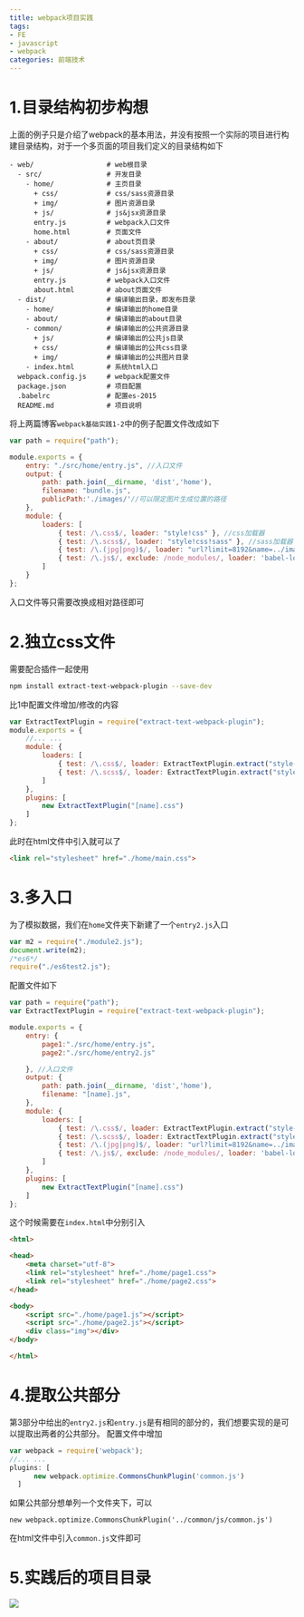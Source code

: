 ```yaml
---
title: webpack项目实践
tags: 
- FE
- javascript
- webpack
categories: 前端技术
---
```

# 1.目录结构初步构想
上面的例子只是介绍了webpack的基本用法，并没有按照一个实际的项目进行构建目录结构，对于一个多页面的项目我们定义的目录结构如下
```
- web/                  # web根目录
  - src/                # 开发目录
    - home/             # 主页目录
      + css/            # css/sass资源目录
      + img/            # 图片资源目录
      + js/             # js&jsx资源目录
      entry.js          # webpack入口文件
      home.html         # 页面文件
    - about/            # about页目录
      + css/            # css/sass资源目录
      + img/            # 图片资源目录
      + js/             # js&jsx资源目录
      entry.js          # webpack入口文件
      about.html        # about页面文件
  - dist/               # 编译输出目录，即发布目录
    - home/             # 编译输出的home目录
    - about/            # 编译输出的about目录
    - common/           # 编译输出的公共资源目录
      + js/             # 编译输出的公共js目录
      + css/            # 编译输出的公共css目录
      + img/            # 编译输出的公共图片目录
    - index.html        # 系统html入口
  webpack.config.js     # webpack配置文件
  package.json          # 项目配置
  .babelrc              # 配置es-2015
  README.md             # 项目说明
  ```
将上两篇博客`webpack基础实践1-2`中的例子配置文件改成如下

```javascript
var path = require("path");

module.exports = {
    entry: "./src/home/entry.js", //入口文件
    output: {
        path: path.join(__dirname, 'dist','home'),
        filename: "bundle.js",
        publicPath:'./images/'//可以限定图片生成位置的路径
    },
    module: {
        loaders: [
            { test: /\.css$/, loader: "style!css" }, //css加载器
            { test: /\.scss$/, loader: "style!css!sass" }, //sass加载器
            { test: /\.(jpg|png)$/, loader: "url?limit=8192&name=../images/[hash].[ext]" }, //图片加载器[name].[ext]  limit 是限制大小，大于这个尺寸会是单独的图片，小于这个尺寸是base64的形式
            { test: /\.js$/, exclude: /node_modules/, loader: 'babel-loader', }//babel加载器
        ]
    }
};
```
入口文件等只需要改换成相对路径即可
# 2.独立css文件
需要配合插件一起使用
```bash
npm install extract-text-webpack-plugin --save-dev
```
比1中配置文件增加/修改的内容

```javascript
var ExtractTextPlugin = require("extract-text-webpack-plugin");
module.exports = {
    //... ...  
    module: {
        loaders: [
            { test: /\.css$/, loader: ExtractTextPlugin.extract("style-loader", "css-loader")}, //css加载器
            { test: /\.scss$/, loader: ExtractTextPlugin.extract("style-loader", "css-loader!sass-loader")}, //sass加载器
        ]
    },
    plugins: [
        new ExtractTextPlugin("[name].css")
    ]
};
```
此时在html文件中引入就可以了

```html
<link rel="stylesheet" href="./home/main.css">
```
# 3.多入口
为了模拟数据，我们在`home`文件夹下新建了一个`entry2.js`入口

```javascript
var m2 = require("./module2.js");
document.write(m2);
/*es6*/
require("./es6test2.js");
```
配置文件如下

```javascript
var path = require("path");
var ExtractTextPlugin = require("extract-text-webpack-plugin");

module.exports = {
    entry: {
        page1:"./src/home/entry.js",
        page2:"./src/home/entry2.js"

    }, //入口文件
    output: {
        path: path.join(__dirname, 'dist','home'),
        filename: "[name].js",
    },
    module: {
        loaders: [
            { test: /\.css$/, loader: ExtractTextPlugin.extract("style-loader", "css-loader")}, //css加载器
            { test: /\.scss$/, loader: ExtractTextPlugin.extract("style-loader", "css-loader!sass-loader")}, //sass加载器
            { test: /\.(jpg|png)$/, loader: "url?limit=8192&name=../images/[hash].[ext]" },
            { test: /\.js$/, exclude: /node_modules/, loader: 'babel-loader', }
        ]
    },
    plugins: [
        new ExtractTextPlugin("[name].css")
    ]
};

```
这个时候需要在`index.html`中分别引入

```html
<html>

<head>
    <meta charset="utf-8">
    <link rel="stylesheet" href="./home/page1.css">
    <link rel="stylesheet" href="./home/page2.css">
</head>

<body>
    <script src="./home/page1.js"></script>
    <script src="./home/page2.js"></script>
    <div class="img"></div>
</body>

</html>
```
# 4.提取公共部分
第3部分中给出的`entry2.js`和`entry.js`是有相同的部分的，我们想要实现的是可以提取出两者的公共部分。
配置文件中增加

```javascript
var webpack = require('webpack');
//... ...
plugins: [
      new webpack.optimize.CommonsChunkPlugin('common.js')
  ]
```
如果公共部分想单列一个文件夹下，可以
```
new webpack.optimize.CommonsChunkPlugin('../common/js/common.js')
```
在html文件中引入`common.js`文件即可
# 5.实践后的项目目录
![](https://raw.githubusercontent.com/zrysmt/mdPics/master/webpack项目文件夹.png)
